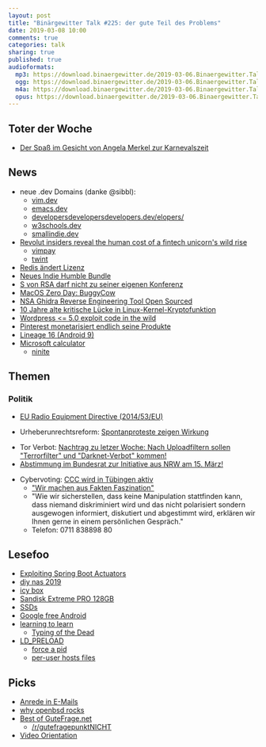 ```yaml
---
layout: post
title: "Binärgewitter Talk #225: der gute Teil des Problems"
date: 2019-03-08 10:00
comments: true
categories: talk
sharing: true
published: true
audioformats:
  mp3: https://download.binaergewitter.de/2019-03-06.Binaergewitter.Talk.225.mp3
  ogg: https://download.binaergewitter.de/2019-03-06.Binaergewitter.Talk.225.ogg
  m4a: https://download.binaergewitter.de/2019-03-06.Binaergewitter.Talk.225.m4a
  opus: https://download.binaergewitter.de/2019-03-06.Binaergewitter.Talk.225.opus
---
```


## Toter der Woche
- [Der Spaß im Gesicht von Angela Merkel zur Karnevalszeit](https://twitter.com/StanM3/status/962057527138557952/video/1)

## News
- neue .dev Domains (danke @sibbl):
  - [vim.dev](https://vim.dev)
  - [emacs.dev](https://emacs.dev)
  - [developersdevelopersdevelopers.dev/elopers/](https://developersdevelopersdevelopers.dev/elopers/)
  - [w3schools.dev](https://w3schools.dev)
  - [smallindie.dev](https://smallindie.dev)
- [Revolut insiders reveal the human cost of a fintech unicorn's wild rise](
https://www.wired.co.uk/article/revolut-trade-unions-labour-fintech-politics-storonsky)
  * [vimpay](https://www.vimpay.de/)
  * [twint](https://www.twint.ch/en/)
- [Redis ändert Lizenz](https://www.heise.de/developer/meldung/Redis-aendert-Lizenzstruktur-erneut-4315817.html)
- [Neues Indie Humble Bundle](https://www.humblebundle.com/games/humble-indie-bundle-20)
- [S von RSA darf nicht zu seiner eigenen
Konferenz](https://www.heise.de/newsticker/meldung/RSA-Conference-RSA-Mitentwickler-Shamir-erhaelt-kein-US-Visum-4327608.html)
- [MacOS Zero Day: BuggyCow](https://www.wired.com/story/google-project-zero-buggycow-macos-zero-day/)
- [NSA Ghidra Reverse Engineering Tool Open Sourced](https://www.nsa.gov/resources/everyone/ghidra/)
- [10 Jahre alte kritische Lücke in Linux-Kernel-Kryptofunktion](
https://www.heise.de/security/meldung/10-Jahre-alte-kritische-Luecke-in-Linux-Kernel-Kryptofunktion-entdeckt-4315290.html)
- [Wordpress <= 5.0 exploit code in the wild](https://gist.github.com/allyshka/f159c0b43f1374f87f2c3817d6401fd6)
- [Pinterest monetarisiert endlich seine Produkte](https://www.heise.de/newsticker/meldung/Pinterest-fuehrt-Werbeanzeigen-in-Deutschland-ein-4327276.html)
- [Lineage 16 (Android 9)](https://www.heise.de/newsticker/meldung/LineageOS-16-Update-bringt-endlich-Android-9-Pie-auf-alte-Smartphones-4324420.html)
- [Microsoft calculator](https://github.com/Microsoft/calculator)
  - [ninite](https://ninite.com/)


## Themen

### Politik
- [EU Radio Equipment Directive (2014/53/EU)](https://blog.mehl.mx/2019/protect-freedom-on-radio-devices-raise-your-voice-today/)

- Urheberunrechtsreform: [Spontanproteste zeigen Wirkung](https://twitter.com/Linuzifer/status/1103046387648876545)
* Tor Verbot: [Nachtrag zu letzer Woche: Nach Uploadfiltern sollen "Terrorfilter" und "Darknet-Verbot" kommen!](
https://www.heise.de/ct/artikel/Editorial-Freiheit-und-Demokratie-4321985.html)
 * [Abstimmung im Bundesrat zur Initiative aus NRW am 15. März!](https://twitter.com/annalist/status/1103247487610040320)

- Cybervoting: [CCC wird in Tübingen aktiv](https://www.cccs.de/2019-02-28-cybervoting-tuebingen/)
  * ["Wir machen aus Fakten Faszination"](https://www.neongelb.eu/)
  * "Wie wir sicherstellen, dass keine Manipulation stattfinden kann, dass niemand diskriminiert wird und das nicht polarisiert sondern ausgewogen informiert,
diskutiert und abgestimmt wird, erklären wir Ihnen gerne in einem persönlichen Gespräch."
  * Telefon: 0711 838898 80


## Lesefoo
- [Exploiting Spring Boot Actuators](https://securityboulevard.com/2019/02/exploiting-spring-boot-actuators/)
- [diy nas 2019](https://blog.briancmoses.com/2019/03/diy-nas-2019-edition.html)
- [icy box](https://www.brack.ch/icy-box-externes-gehaeuse-839516)
- [Sandisk Extreme PRO 128GB](https://www.amazon.de/SanDisk-Extreme-128GB-Solid-USB-Flash-Laufwerk/dp/B01MU8TZRV/)
- [SSDs](https://www.backblaze.com/blog/how-reliable-are-ssds/)
- [Google free Android](https://niftylettuce.com/posts/google-free-android-setup/#google-free-android-setup)
- [learning to learn](https://css-tricks.com/learning-to-learn/)
  - [Typing of the Dead](https://en.wikipedia.org/wiki/The_Typing_of_the_Dead)
- [LD_PRELOAD](https://blog.jessfraz.com/post/ld_preload/)
  * [force a pid](https://twitter.com/kees_cook/status/1094391729422123008)
  * [per-user hosts files](https://github.com/figiel/hosts)

## Picks
- [Anrede in E-Mails](https://vosotros.glitch.me/)
- [why openbsd rocks](https://why-openbsd.rocks/fact/)
- [Best of GuteFrage.net](https://imgur.com/a/B758Vtk)
  - [/r/gutefragepunktNICHT](https://old.reddit.com/r/gutefragepunktNICHT/)
- [Video Orientation](https://xkcd.com/2119/)

